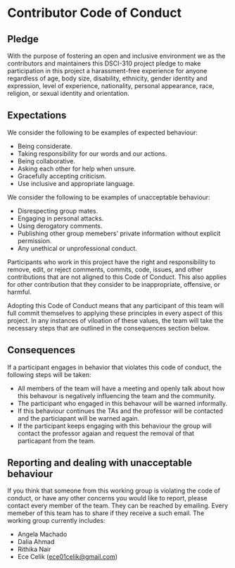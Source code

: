 # Contributor Code of Conduct

## Pledge

With the purpose of fostering an open and inclusive environment we as the contributors and maintainers this DSCI-310 project pledge to make participation in this project a harassment-free experience for anyone regardless of age, body size, disability, ethnicity, gender identity and expression, level of experience, nationality, personal appearance, race, religion, or sexual identity and orientation. 

## Expectations

We consider the following to be examples of expected behaviour:

* Being considerate.
* Taking responsibility for our words and our actions.
* Being collaborative.
* Asking each other for help when unsure.
* Gracefully accepting criticism.
* Use inclusive and appropriate language.

We consider the following to be examples of unacceptable behaviour:

* Disrespecting group mates.
* Engaging in personal attacks.
* Using derogatory comments.
* Publishing other group memebers' private information without explicit permission.
* Any unethical or unprofessional conduct.

Participants who work in this project have the right and responsibility to remove, edit, or reject comments, commits, code, issues, and other contributions that are not aligned to this Code of Conduct. This also applies for other contribution that they consider to be inappropriate, offensive, or harmful.

Adopting this  Code of Conduct means that any participant of this team will full commit themselves to applying these principles in every aspect of this project. In any instances of viloation of these values, the team will take the necessary steps that are outlined in the consequences section below.

## Consequences

If a participant engages in behavior that violates this code of conduct, the following steps will be taken:

* All members of the team will have a meeting and openly talk about how this behavour is negatively influencing the team and the community.  
* The participant who engaged in this behavour will be warned informally. 
* If this behaviour continues the TAs and the professor will be contacted and the particiapant will be warned again.
* If the participant keeps engaging with this behaviour the group will contact the professor agaian and request the removal of that particapant from the team.


## Reporting and dealing with unacceptable behaviour

If you think that someone from this working group is violating the code of conduct, or have any other concerns you would like to report, please contact every member of the team. They can be reached by emailing. Every memeber of this team has to share if they receive a such email. The working group currently includes:

- Angela Machado
- Dalia Ahmad
- Rithika Nair
- Ece Celik (ece01celik@gmail.com)

